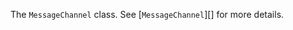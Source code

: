 <!-- YAML
added: v15.0.0
-->

<!-- type=global -->

The `MessageChannel` class. See [`MessageChannel`][] for more details.

